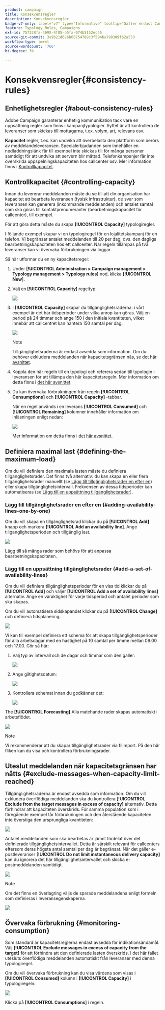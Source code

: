 ```yaml
---
product: campaign
title: Konsekvensregler
description: Konsekvensregler
badge-v7-only: label="v7" type="Informative" tooltip="Gäller endast Campaign Classic v7"
feature: Typology Rules, Campaigns
exl-id: 757328fa-4698-4f85-a5fa-074b5152ec45
source-git-commit: 3a9b21d626b60754789c3f594ba798309f62a553
workflow-type: tm+mt
source-wordcount: '766'
ht-degree: 3%

---
```


# Konsekvensregler{#consistency-rules}

## Enhetlighetsregler {#about-consistency-rules}

Adobe Campaign garanterar enhetlig kommunikation tack vare en uppsättning regler som finns i kampanjtypologier. Syftet är att kontrollera de leveranser som skickas till mottagarna, t.ex. volym, art, relevans osv.

**Kapacitet** regler, t.ex. kan undvika att överbelasta den plattform som berörs av meddelandeleveransen. Specialerbjudanden som innehåller en nedladdningslänk får till exempel inte skickas till för många personer samtidigt för att undvika att servern blir mättad. Telefonkampanjer får inte överskrida uppspelningskapaciteten hos callcenter osv. Mer information finns i [Kontrollkapacitet](#controlling-capacity).

## Kontrollkapacitet {#controlling-capacity}

Innan du levererar meddelanden måste du se till att din organisation har kapacitet att bearbeta leveransen (fysisk infrastruktur), de svar som leveransen kan generera (inkommande meddelanden) och antalet samtal som ska göras till kontaktprenumeranter (bearbetningskapacitet för callcenter), till exempel.

För att göra detta måste du skapa **[!UICONTROL Capacity]** typologiregler.

I följande exempel skapar vi en typologiregel för en lojalitetskampanj för en telefon. Vi begränsar antalet meddelanden till 20 per dag, dvs. den dagliga bearbetningskapaciteten hos ett callcenter. När regeln tillämpas på två leveranser kan vi övervaka förbrukningen via loggar.

Så här utformar du en ny kapacitetsregel:

1. Under **[!UICONTROL Administration > Campaign management > Typology management > Typology rules]** nod, klicka **[!UICONTROL New]**.
1. Välj en **[!UICONTROL Capacity]** regeltyp.

   ![](assets/campaign_opt_create_capacity_01.png)

1. I **[!UICONTROL Capacity]** skapar du tillgänglighetsraderna: i vårt exempel är det här tidsperioder under vilka anrop kan göras. Välj en period på 24 timmar och ange 150 i den initiala kvantiteten, vilket innebär att callcentret kan hantera 150 samtal per dag.

   ![](assets/campaign_opt_create_capacity_02.png)

   >[!NOTE]
   >
   >Tillgänglighetsraderna är endast avsedda som information. Om du behöver exkludera meddelanden när kapacitetsgränsen nås, se [det här avsnittet](#exclude-messages-when-capacity-limit-reached).

1. Koppla den här regeln till en typologi och referera sedan till typologin i leveransen för att tillämpa den här kapacitetsregeln. Mer information om detta finns i [det här avsnittet](applying-rules.md#applying-a-typology-to-a-delivery).
1. Du kan övervaka förbrukningen från regeln **[!UICONTROL Consumptions]** och **[!UICONTROL Capacity]** -tabbar.

   När en regel används i en leverans **[!UICONTROL Consumed]** och **[!UICONTROL Remaining]** kolumner innehåller information om inläsningen enligt nedan:

   ![](assets/campaign_opt_create_capacity_03.png)

   Mer information om detta finns i [det här avsnittet](#monitoring-consumption).

## Definiera maximal last {#defining-the-maximum-load}

Om du vill definiera den maximala lasten måste du definiera tillgänglighetsrader. Det finns två alternativ: du kan skapa en eller flera tillgänglighetsrader manuellt (se [Lägg till tillgänglighetsrader en efter en](#adding-availability-lines-one-by-one)) eller skapa tillgänglighetsintervall. Frekvensen av dessa tidsperioder kan automatiseras (se [Lägg till en uppsättning tillgänglighetsrader](#add-a-set-of-availability-lines)).

### Lägg till tillgänglighetsrader en efter en {#adding-availability-lines-one-by-one}

Om du vill skapa en tillgänglighetsrad klickar du på **[!UICONTROL Add]** knapp och markera **[!UICONTROL Add an availability line]**. Ange tillgänglighetsperioden och tillgänglig last.

![](assets/campaign_opt_create_capacity_02.png)

Lägg till så många rader som behövs för att anpassa bearbetningskapaciteten.

### Lägg till en uppsättning tillgänglighetsrader {#add-a-set-of-availability-lines}

Om du vill definiera tillgänglighetsperioder för en viss tid klickar du på **[!UICONTROL Add]** och väljer **[!UICONTROL Add a set of availability lines]** alternativ. Ange en varaktighet för varje tidsperiod och antalet perioder som ska skapas.

Om du vill automatisera sidskapandet klickar du på **[!UICONTROL Change]** och definiera tidsplanering.

![](assets/campaign_opt_create_capacity_07.png)

Vi kan till exempel definiera ett schema för att skapa tillgänglighetsperioder för alla arbetsdagar med en hastighet på 10 samtal per timme mellan 09.00 och 17.00. Gör så här:

1. Välj typ av intervall och de dagar och timmar som den gäller:

   ![](assets/campaign_opt_create_capacity_08.png)

1. Ange giltighetsdatum:

   ![](assets/campaign_opt_create_capacity_09.png)

1. Kontrollera schemat innan du godkänner det:

   ![](assets/campaign_opt_create_capacity_10.png)

The **[!UICONTROL Forecasting]** Alla matchande rader skapas automatiskt i arbetsflödet.

![](assets/campaign_opt_create_capacity_12.png)

>[!NOTE]
>
>Vi rekommenderar att du skapar tillgänglighetsrader via filimport. På den här fliken kan du visa och kontrollera förbrukningsrader.

## Uteslut meddelanden när kapacitetsgränsen har nåtts {#exclude-messages-when-capacity-limit-reached}

Tillgänglighetsraderna är endast avsedda som information. Om du vill exkludera överflödiga meddelanden ska du kontrollera **[!UICONTROL Exclude from the target messages in excess of capacity]** alternativ. Detta förhindrar att kapaciteten överskrids. För samma population som i föregående exempel får förbrukningen och den återstående kapaciteten inte överstiga den ursprungliga kvantiteten:

![](assets/campaign_opt_create_capacity_04.png)

Antalet meddelanden som ska bearbetas är jämnt fördelat över det definierade tillgänglighetsintervallet. Detta är särskilt relevant för callcenters eftersom deras högsta antal samtal per dag är begränsat. När det gäller e-postleveranser **[!UICONTROL Do not limit instantaneous delivery capacity]** kan du ignorera det här tillgänglighetsintervallet och skicka e-postmeddelanden samtidigt.

![](assets/campaign_opt_create_capacity_05.png)

>[!NOTE]
>
>Om det finns en överlagring väljs de sparade meddelandena enligt formeln som definieras i leveransegenskaperna.

![](assets/campaign_opt_create_capacity_06.png)

## Övervaka förbrukning {#monitoring-consumption}

Som standard är kapacitetsreglerna endast avsedda för indikationsändamål. Välj **[!UICONTROL Exclude messages in excess of capacity from the target]** för att förhindra att den definierade lasten överskrids. I det här fallet utesluts överflödiga meddelanden automatiskt från leveranser med denna typologiregel.

Om du vill övervaka förbrukning kan du visa värdena som visas i **[!UICONTROL Consumed]** kolumn i **[!UICONTROL Capacity]** i typologiregeln.

![](assets/campaign_opt_create_capacity_04.png)

Klicka på **[!UICONTROL Consumptions]** i regeln.

